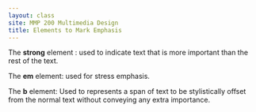 ```yaml
---
layout: class
site: MMP 200 Multimedia Design
title: Elements to Mark Emphasis
---
```

The **strong** element : used to indicate text that is more important than the rest of the text.

The **em** element: used for stress emphasis.

The **b** element: Used to represents a span of text to be stylistically offset from the normal text without conveying any extra importance.
